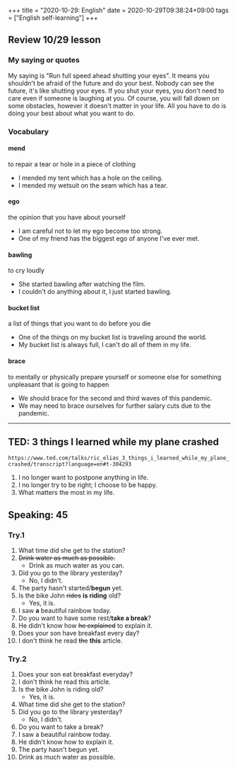 +++
title =  "2020-10-29: English"
date = 2020-10-29T09:38:24+09:00
tags = ["English self-learning"]
+++
## Review 10/29 lesson

### My saying or quotes

My saying is "Run full speed ahead shutting your eyes".
It means you shouldn't be afraid of the future and do your best.
Nobody can see the future, it's like shutting your eyes.
If you shut your eyes, you don't need to care even if someone is laughing at you.
Of course, you will fall down on some obstacles, however it doesn't matter in your life.
All you have to do is doing your best about what you want to do.

### Vocabulary

#### mend

to repair a tear or hole in a piece of clothing

* I mended my tent which has a hole on the ceiling.
* I mended my wetsuit on the seam which has a tear.

#### ego

the opinion that you have about yourself

* I am careful not to let my ego become too strong.
* One of my friend has the biggest ego of anyone I've ever met.

#### bawling

to cry loudly

* She started bawling after watching the film. 
* I couldn't do anything about it, I just started bawling.

#### bucket list

a list of things that you want to do before you die

* One of the things on my bucket list is traveling around the world.
* My bucket list is always full, I can't do all of them in my life.

#### brace

to mentally or physically prepare yourself or someone else for something unpleasant that is going to happen

* We should brace for the second and third waves of this pandemic.
* We may need to brace ourselves for further salary cuts due to the pandemic.

- - -

## TED: 3 things I learned while my plane crashed

`https://www.ted.com/talks/ric_elias_3_things_i_learned_while_my_plane_crashed/transcript?language=en#t-304293`

1. I no longer want to postpone anything in life.
2. I no longer try to be right; I choose to be happy.
3. What matters the most in my life.

## Speaking: 45

### Try.1

1. What time did she get to the station?
2. ~~Drink water as much as possible.~~
    - Drink as much water as you can.
3. Did you go to the library yesterday?
    - No, I didn't.
4. The party hasn't started/**begun** yet.
5. Is the bike John ~~rides~~ **is riding** old?
    - Yes, it is.
6. I saw **a** beautiful rainbow today.
7. Do you want to have some rest/**take a break**?
8. He didn't know how ~~he explained~~ to explain it.
9. Does your son have breakfast every day?
10. I don't think he read ~~the~~ **this** article.

### Try.2

1. Does your son eat breakfast everyday?
2. I don't think he read this article.
3. Is the bike John is riding old?
    - Yes, it is.
4. What time did she get to the station?
5. Did you go to the library yesterday?
    - No, I didn't.
6. Do you want to take a break?
7. I saw a beautiful rainbow today.
8. He didn't know how to explain it.
9. The party hasn't begun yet.
10. Drink as much water as possible.
    
